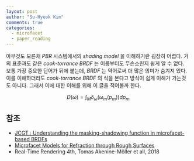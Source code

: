 ```yaml
---
layout: post
author: "Su-Hyeok Kim"
comments: true
categories:
  - microfacet
  - paper_reading
---
```


아무것도 모른채 _PBR_ 시스템에서의 _shading model_ 을 이해하기란 굉장히 어렵다. 거의 표준과도 같은 _cook-torrance BRDF_ 는 이름부터도 무슨소린지 쉽게 알 수 없다. 보통 가장 중요한 단어가 뒤에 붙는데, _BRDF_ 는 약어로써 더 많은 의미가 숨겨져 있다. 이를 이해하더라도 _cook-torrance BRDF_ 의 식을 본다고 방식이 쉽게 이해가 가는것도 아니다. 그래서 이에 대한 이해를 위해 이 글을 적어볼까 한다.

<!--
  시작
  physically-based? microfacet model? : microfacet BRDF is derived from microsurface model.(physically-based)
  macroscopic vs microscopic, microsurface is set of many many microfacet, all microsurface properties, functions represented by statistically

  derivation for framework.

  distribution of normal(노말 벡터의 statistically oriented), microsurface profile(microfacet 이 어떻게 구성되는지),
  masking and shadowing function(해당 micfosurface 에서 빛을 인식할 대상에게 가려지는 것, 해당 micfosurface 내에서 가려지는 것)


-->

$$ D(\omega) = \int_M \delta_\omega(\omega_m(p_m)) dp_m $$


## 참조

 - [JCGT : Understanding the masking-shadowing function in microfacet-based BRDFs](http://jcgt.org/published/0003/02/03/)
 - [Microfacet Models for Refraction through Rough Surfaces](https://www.cs.cornell.edu/~srm/publications/EGSR07-btdf.html)
- Real-Time Rendering 4th, Tomas Akenine-Möller et all, 2018

